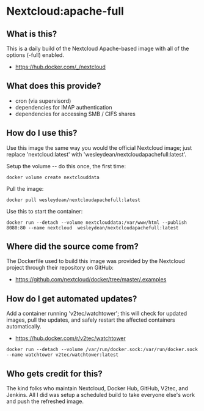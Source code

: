 # Nextcloud:apache-full

## What is this?
This is a daily build of the Nextcloud Apache-based image with all of the options (-full) enabled.

* https://hub.docker.com/_/nextcloud

## What does this provide?
* cron (via supervisord)
* dependencies for IMAP authentication
* dependencies for accessing SMB / CIFS shares

## How do I use this?
Use this image the same way you would the official Nextcloud image; just replace 'nextcloud:latest' with 'wesleydean/nextcloudapachefull:latest'.

Setup the volume -- do this once, the first time:

```docker volume create nextclouddata```

Pull the image:

```docker pull wesleydean/nextcloudapachefull:latest```

Use this to start the container:

```docker run --detach --volume nextclouddata:/var/www/html --publish 8080:80 --name nextcloud  wesleydean/nextcloudapachefull:latest```

## Where did the source come from?
The Dockerfile used to build this image was provided by the Nextcloud project through their repository on GitHub:

* https://github.com/nextcloud/docker/tree/master/.examples

## How do I get automated updates?
Add a container running 'v2tec/watchtower'; this will check for updated images, pull the updates, and safely restart the affected containers automatically.

* https://hub.docker.com/r/v2tec/watchtower

```docker run --detach --volume /var/run/docker.sock:/var/run/docker.sock --name watchtower v2tec/watchtower:latest```

## Who gets credit for this?
The kind folks who maintain Nextcloud, Docker Hub, GitHub, V2tec, and Jenkins.  All I did was setup a scheduled build to take everyone else's work and push the refreshed image.
